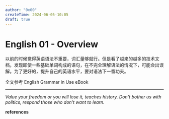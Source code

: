 ```yaml
---
author: "0x00"
createTime: 2024-06-05-10:05
draft: true
---
```


# English 01 - Overview

以前的时候觉得英语语法不重要，词汇量够就行。但是看了越来的越多的技术文档，发现即使一些基础单词构成的语句，在不完全理解语法的情况下，可能会出误解。为了更好的，提升自己的英语水平，要对语法下一番功夫。

全文参考 English Grammar in Use eBook


---
*Value your freedom or you will lose it, teaches history. Don't bother us with politics, respond those who don't want to learn.*

**references**



